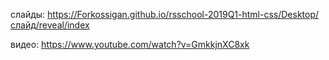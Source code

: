 слайды: https://Forkossigan.github.io/rsschool-2019Q1-html-css/Desktop/слайд/reveal/index

видео: https://www.youtube.com/watch?v=GmkkjnXC8xk

